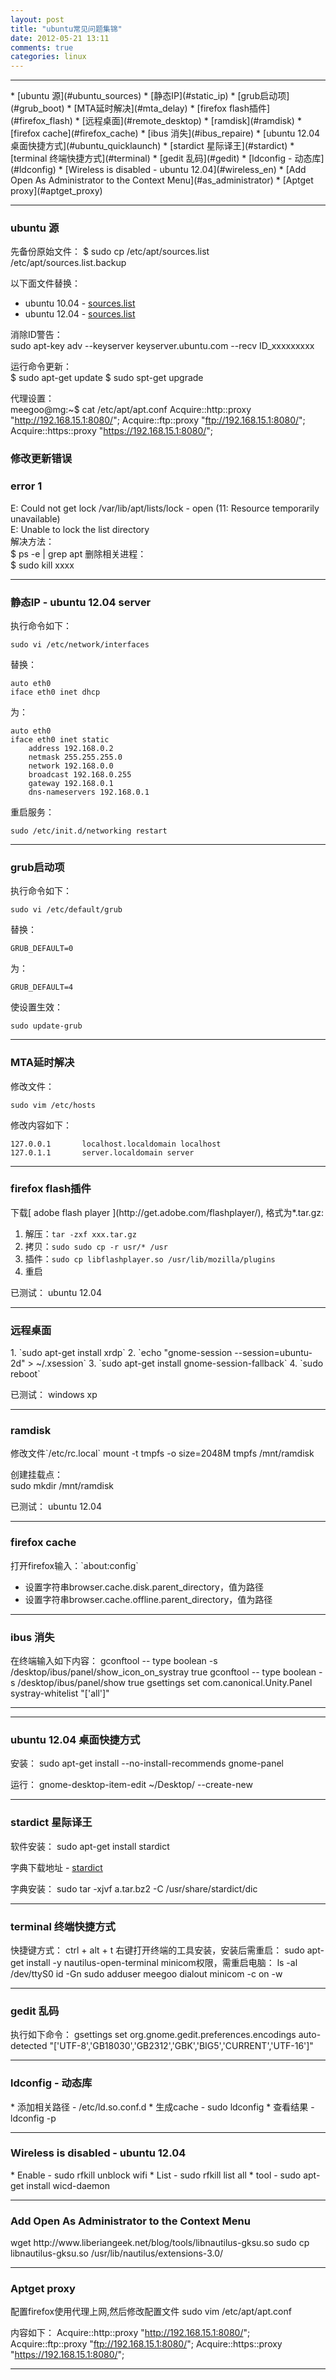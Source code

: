 ```yaml
---
layout: post
title: "ubuntu常见问题集锦"
date: 2012-05-21 13:11
comments: true
categories: linux
---
```


<!---
################################################################################
-->
<hr />
*    [ubuntu 源](#ubuntu_sources)
*    [静态IP](#static_ip)
*    [grub启动项](#grub_boot)
*    [MTA延时解决](#mta_delay)
*    [firefox flash插件](#firefox_flash)
*    [远程桌面](#remote_desktop)
*    [ramdisk](#ramdisk)
*    [firefox cache](#firefox_cache)
*    [ibus 消失](#ibus_repaire)
*    [ubuntu 12.04 桌面快捷方式](#ubuntu_quicklaunch)
*    [stardict 星际译王](#stardict)
*    [terminal 终端快捷方式](#terminal)
*    [gedit 乱码](#gedit)
*    [ldconfig - 动态库](#ldconfig)
*    [Wireless is disabled - ubuntu 12.04](#wireless_en)
*    [Add Open As Administrator to the Context Menu](#as_administrator)
*    [Aptget proxy](#aptget_proxy)

<!---
################################################################################
-->
<hr />
<h3 id="ubuntu_sources">ubuntu 源</h3>
先备份原始文件：    
	$ sudo cp /etc/apt/sources.list /etc/apt/sources.list.backup

以下面文件替换：    

*    ubuntu 10.04 - <a href='/downloads/config/ubuntu_10.04.sources.list' id='blog-link' title='Tar'>sources.list</a>	
*    ubuntu 12.04 - <a href='/downloads/config/ubuntu_12.04.sources.list' id='blog-link' title='Tar'>sources.list</a>	

消除ID警告：    
	sudo apt-key adv --keyserver keyserver.ubuntu.com --recv ID_xxxxxxxxx

运行命令更新：    
	$ sudo apt-get update
	$ sudo spt-get upgrade

代理设置：    
	meegoo@mg:~$ cat /etc/apt/apt.conf
	Acquire::http::proxy "http://192.168.15.1:8080/"; 
	Acquire::ftp::proxy "ftp://192.168.15.1:8080/"; 
	Acquire::https::proxy "https://192.168.15.1:8080/";

### 修改更新错误 ###
### error 1 ###
E: Could not get lock /var/lib/apt/lists/lock - open (11: Resource temporarily unavailable)     
E: Unable to lock the list directory    
解决方法：     
	$ ps -e | grep apt
删除相关进程：    
	$ sudo kill xxxx

<!---
################################################################################
-->
<hr />
<h3 id="static_ip">静态IP - ubuntu 12.04 server</h3>
执行命令如下：

	sudo vi /etc/network/interfaces

替换：

	auto eth0
	iface eth0 inet dhcp

为：

	auto eth0
	iface eth0 inet static
		address 192.168.0.2
		netmask 255.255.255.0
		network 192.168.0.0
		broadcast 192.168.0.255
		gateway 192.168.0.1
		dns-nameservers 192.168.0.1

重启服务：

	sudo /etc/init.d/networking restart

<!---
################################################################################
-->
<hr />
<h3 id="grub_boot">grub启动项</h3>
执行命令如下：

	sudo vi /etc/default/grub

替换：

	GRUB_DEFAULT=0

为：

	GRUB_DEFAULT=4

使设置生效：

	sudo update-grub 

<!---
################################################################################
-->
<hr />
<h3 id="mta_delay">MTA延时解决</h3>
修改文件：

	sudo vim /etc/hosts

修改内容如下：

	127.0.0.1       localhost.localdomain localhost
	127.0.1.1       server.localdomain server

<!---
################################################################################
-->
<hr />
<h3 id="firefox_flash">firefox flash插件</h3>
下载[ adobe flash player ](http://get.adobe.com/flashplayer/), 格式为*.tar.gz:

1.    解压：`tar -zxf xxx.tar.gz`
2.    拷贝：`sudo sudo cp -r usr/* /usr`
3.    插件：`sudo cp libflashplayer.so /usr/lib/mozilla/plugins`
4.    重启

已测试： ubuntu 12.04

<!---
################################################################################
-->
<hr />
<h3 id="remote_desktop">远程桌面</h3>
1.    `sudo apt-get install xrdp`
2.    `echo "gnome-session --session=ubuntu-2d" > ~/.xsession`
3.    `sudo apt-get install gnome-session-fallback`
4.    `sudo reboot`

已测试： windows xp

<!---
################################################################################
-->
<hr />
<h3 id="ramdisk">ramdisk</h3>
修改文件`/etc/rc.local`	
	mount -t tmpfs -o size=2048M tmpfs /mnt/ramdisk

创建挂载点：	
	sudo mkdir /mnt/ramdisk

已测试： ubuntu 12.04

<!---
################################################################################
-->
<hr />
<h3 id="firefox_cache">firefox cache</h3>
打开firefox输入：`about:config`	

*    设置字符串browser.cache.disk.parent_directory，值为路径
*    设置字符串browser.cache.offline.parent_directory，值为路径

<!---
################################################################################
-->
<hr />
<h3 id="ibus_repaire">ibus 消失</h3>
在终端输入如下内容：
	gconftool -- type boolean -s /desktop/ibus/panel/show_icon_on_systray true
	gconftool -- type boolean -s /desktop/ibus/panel/show true
	gsettings set com.canonical.Unity.Panel systray-whitelist "['all']"

<hr />

<!---
################################################################################
-->
<hr />
<h3 id="ubuntu_quicklaunch">ubuntu 12.04 桌面快捷方式</h3>
安装：
	sudo apt-get install --no-install-recommends gnome-panel

运行：
	gnome-desktop-item-edit ~/Desktop/ --create-new

<!---
################################################################################
-->
<hr />
<h3 id="stardict">stardict 星际译王</h3>
软件安装：
	sudo apt-get install stardict

字典下载地址 - [stardict](http://abloz.com/huzheng/stardict-dic/)

字典安装：
	sudo tar -xjvf a.tar.bz2 -C /usr/share/stardict/dic

<!---
################################################################################
-->
<hr />
<h3 id="terminal">terminal 终端快捷方式</h3>
快捷键方式：
	ctrl + alt + t
右键打开终端的工具安装，安装后需重启：
	sudo apt-get install -y nautilus-open-terminal
minicom权限，需重启电脑：
	ls -al /dev/ttyS0
	id -Gn
	sudo adduser meegoo dialout
	minicom -c on -w

<!---
################################################################################
-->
<hr />
<h3 id="gedit">gedit 乱码</h3>
执行如下命令：
	gsettings set org.gnome.gedit.preferences.encodings auto-detected "['UTF-8','GB18030','GB2312','GBK','BIG5','CURRENT','UTF-16']" 

<!---
################################################################################
-->
<hr />
<h3 id="ldconfig">ldconfig - 动态库</h3>
*    添加相关路径 - /etc/ld.so.conf.d     
*    生成cache - sudo ldconfig    
*    查看结果 - ldconfig -p    

<!---
################################################################################
-->
<hr />
<h3 id="wireless_en">Wireless is disabled - ubuntu 12.04</h3>
*    Enable - sudo rfkill unblock wifi     
*    List - sudo rfkill list all    
*    tool - sudo apt-get install wicd-daemon    

<!---
################################################################################
-->
<hr />
<h3 id="as_administrator">Add Open As Administrator to the Context Menu</h3>
	wget http://www.liberiangeek.net/blog/tools/libnautilus-gksu.so     
	sudo cp libnautilus-gksu.so /usr/lib/nautilus/extensions-3.0/    

<!---
################################################################################
-->
<hr />
<h3 id="aptget_proxy">Aptget proxy</h3>
配置firefox使用代理上网,然后修改配置文件
	sudo vim /etc/apt/apt.conf

内容如下：
	Acquire::http::proxy "http://192.168.15.1:8080/"; 
	Acquire::ftp::proxy "ftp://192.168.15.1:8080/"; 
	Acquire::https::proxy "https://192.168.15.1:8080/";

<hr />

